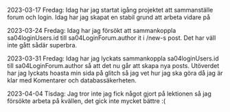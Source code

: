 2023-03-17 Fredag:
Idag har jag startat igång projektet att sammanställe forum och login. Idag har jag skapat en stabil grund att arbeta vidare på

2023-03-24 Fredag:
Idag har jag försökt att sammankoppla sa04loginUsers.id till sa04LoginForum.author it i /new-s post. Det har väll inte gått sådär superbra.

2023-03-31 Fredag:
Idag har jag lyckats sammankoppla sa04loginUsers.id till sa04LoginForum.author så att det nu går att skapa nya posts. Utöverdet har jag  lyckats hoasta min sida på glitch så jag vet hur jag ska göra då jag är klar med Komentarer och databassäkerheten. 

2023-04-04 Tisdag:
Jag tror inte jag fick något gjort på lektionen så jag försökte arbeta på kvällen, det gick inte mycket bättre :(

[//]: # (Jag tror inte jag fick något gjort på lektionen så jag har arbetat hemma på kvällen. Hoppas det är fine. Det jag har gjort är att implementera grunläggande säkerhetsystem gällande databasen och...)



[//]: # (Jag vet inte vad som är svårare att motivera att arbeta på något annat än Gymnasiearbetet eller att faktiskt öppna arbetet i overleaf och fan få ner något på "papperet".)


[//]: # (Jag har stått och skjutit mig själv i foten, istället för att åka in på sjukhuset och få det fixat så börjar jag skjuta med grövre och grövre klaiber tills foten tillslut kommer gå av om jag inte gör något åt det.")

[//]: # (AAAAAAAAAAHHHHHHHHHHHHH!!!!!!!!!!!)